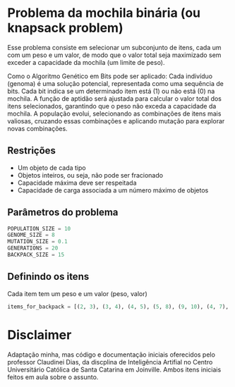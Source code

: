 # Problema da mochila binária (ou knapsack problem)

Esse problema consiste em selecionar um subconjunto de itens, cada um com um peso e um valor, de modo que o valor total seja maximizado sem exceder a capacidade da mochila (um limite de peso).

Como o Algoritmo Genético em Bits pode ser aplicado: Cada indivíduo (genoma) é uma solução potencial, representada como uma sequência de bits. Cada bit indica se um determinado item está (1) ou não está (0) na mochila. A função de aptidão será ajustada para calcular o valor total dos itens selecionados, garantindo que o peso não exceda a capacidade da mochila. A população evolui, selecionando as combinações de itens mais valiosas, cruzando essas combinações e aplicando mutação para explorar novas combinações.

## Restrições

* Um objeto de cada tipo
* Objetos inteiros, ou seja, não pode ser fracionado
* Capacidade máxima deve ser respeitada
* Capacidade de carga associada a um número máximo de objetos

## Parâmetros do problema

```python
POPULATION_SIZE = 10
GENOME_SIZE = 8
MUTATION_SIZE = 0.1
GENERATIONS = 20
BACKPACK_SIZE = 15
```

## Definindo os itens

Cada item tem um peso e um valor (peso, valor)

```python
items_for_backpack = [(2, 3), (3, 4), (4, 5), (5, 8), (9, 10), (4, 7), (2, 6), (1, 2)]
```

# Disclaimer

Adaptação minha, mas código e documentação iniciais oferecidos pelo professor Claudinei Dias, da discplina de Inteligência Artifial no Centro Universitário Católica de Santa Catarina em Joinville. Ambos itens iniciais feitos em aula sobre o assunto.
